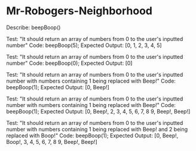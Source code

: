 # Mr-Robogers-Neighborhood
Describe: beepBoop()

Test: "It should return an array of numbers from 0 to the user's inputted number"
Code: beepBoop(5);
Expected Output: [0, 1, 2, 3, 4, 5]

Test: "It should return an array of numbers from 0 to the user's inputted number"
Code: beepBoop(0);
Expected Output: [0]

Test: "It should return an array of numbers from 0 to the user's inputted number with numbers containing 1 being replaced with Beep!"
Code: beepBoop(1);
Expected Output: [0, Beep!]

Test: "It should return an array of numbers from 0 to the user's inputted number with numbers containing 1 being replaced with Beep!"
Code: beepBoop(1);
Expected Output: [0, Beep!, 2, 3, 4, 5, 6, 7, 8 9, Beep!, Beep!]

Test: "It should return an array of numbers from 0 to the user's inputted number with numbers containing 1 being replaced with Beep! and 2 being replaced with Boop!"
Code: beepBoop(1);
Expected Output: [0, Beep!, Boop!, 3, 4, 5, 6, 7, 8 9, Beep!, Beep!]